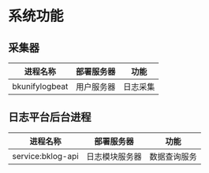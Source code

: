 # 系统功能
## 采集器

| 进程名称       | 部署服务器 | 功能     |
| -------------- | ---------- | -------- |
| bkunifylogbeat | 用户服务器 | 日志采集 |

## 日志平台后台进程

| 进程名称          | 部署服务器     | 功能         |
| ----------------- | -------------- | ------------ |
| service:bklog-api | 日志模块服务器 | 数据查询服务 |


